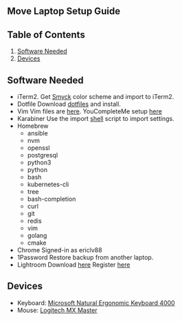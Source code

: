 ## Move Laptop Setup Guide

## Table of Contents
1. [Software Needed](#software)
2. [Devices](#device)

## <a name="softwares"></a>Software Needed
- iTerm2.
  Get [Smyck](http://iterm2colorschemes.com/) color scheme and import to iTerm2.
- Dotfile
  Download [dotfiles](https://github.com/ericlu88/dotfiles) and install.
- Vim
  Vim files are [here](https://github.com/ericlu88/vimfile).
  YouCompleteMe setup [here](https://github.com/Valloric/YouCompleteMe#mac-os-x)
- Karabiner
  Use the import [shell](https://github.com/ericlu88/laptop-move/blob/master/karabiner-import.sh) script to import settings.
- Homebrew
  - ansible
  - nvm
  - openssl
  - postgresql
  - python3
  - python
  - bash
  - kubernetes-cli
  - tree
  - bash-completion
  - curl
  - git
  - redis
  - vim
  - golang
  - cmake
- Chrome
  Signed-in as ericlv88
- 1Password
  Restore backup from another laptop.
- Lightroom
  Download [here](https://helpx.adobe.com/lightroom/kb/lightroom-downloads.html)
  Register [here](http://www.lrfans.com/60-1.html)

## <a name="device"></a>Devices
- Keyboard:
  [Microsoft Natural Ergonomic Keyboard 4000](https://www.amazon.com/Microsoft-Natural-Ergonomic-Keyboard-Business/dp/B004SUIM4E/ref=sr_1_1?ie=UTF8&qid=1485410456&sr=8-1&keywords=microsoft+ergonomic+keyboard)
- Mouse:
  [Logitech MX Master](https://www.amazon.com/Logitech-Master-Wireless-Mouse-Computer/dp/B00TZR3WRM/ref=sr_1_2?ie=UTF8&qid=1485410626&sr=8-2&keywords=logitech+mx+master)
